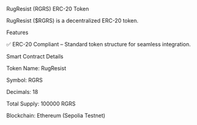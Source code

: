 RugResist (RGRS) ERC-20 Token

RugResist ($RGRS) is a decentralized ERC-20 token.

Features

✅ ERC-20 Compliant – Standard token structure for seamless integration.

Smart Contract Details

Token Name: RugResist

Symbol: RGRS

Decimals: 18

Total Supply: 100000 RGRS

Blockchain: Ethereum (Sepolia Testnet)
